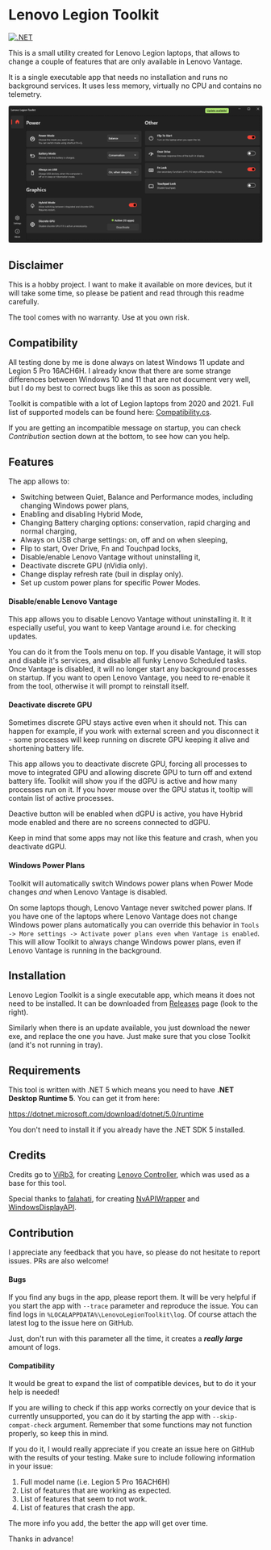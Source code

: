 # Lenovo Legion Toolkit

[![.NET](https://github.com/BartoszCichecki/LenovoLegionToolkit/actions/workflows/build.yml/badge.svg?branch=master)](https://github.com/BartoszCichecki/LenovoLegionToolkit/actions/workflows/build.yml)

This is a small utility created for Lenovo Legion laptops, that allows to change a couple of features that are only available in Lenovo Vantage.

It is a single executable app that needs no installation and runs no background services. It uses less memory, virtually no CPU and contains no telemetry.

![screenshot](assets/screenshot.png)

## Disclaimer

This is a hobby project. I want to make it available on more devices, but it will take some time, so please be patient and read through this readme carefully.

The tool comes with no warranty. Use at you own risk.

## Compatibility

All testing done by me is done always on latest Windows 11 update and Legion 5 Pro 16ACH6H. I already know that there are some strange differences between Windows 10 and 11 that are not document very well, but I do my best to correct bugs like this as soon as possible.

Toolkit is compatible with a lot of Legion laptops from 2020 and 2021. Full list of supported models can be found here: [Compatibility.cs](https://github.com/BartoszCichecki/LenovoLegionToolkit/blob/master/LenovoLegionToolkit.Lib/Utils/Compatibility.cs).

If you are getting an incompatible message on startup, you can check *Contribution* section down at the bottom, to see how can you help.

## Features

The app allows to:

* Switching between Quiet, Balance and Performance modes, including changing Windows power plans,
* Enabling and disabling Hybrid Mode,
* Changing Battery charging options: conservation, rapid charging and normal charging,
* Always on USB charge settings: on, off and on when sleeping,
* Flip to start, Over Drive, Fn and Touchpad locks,
* Disable/enable Lenovo Vantage without uninstalling it,
* Deactivate discrete GPU (nVidia only).
* Change display refresh rate (buil in display only).
* Set up custom power plans for specific Power Modes.

#### Disable/enable Lenovo Vantage

This app allows you to disable Lenovo Vantage without uninstalling it. It it especially useful, you want to keep Vantage around i.e. for checking updates.

You can do it from the Tools menu on top. If you disable Vantage, it will stop and disable it's services, and disable all funky Lenovo Scheduled tasks. Once Vantage is disabled, it will no longer start any background processes on startup. If you want to open Lenovo Vantage, you need to re-enable it from the tool, otherwise it will prompt to reinstall itself.

#### Deactivate discrete GPU

Sometimes discrete GPU stays active even when it should not. This can happen for example, if you work with external screen and you disconnect it - some processes will keep running on discrete GPU keeping it alive and shortening battery life.

This app allows you to deactivate discrete GPU, forcing all processes to move to integrated GPU and allowing discrete GPU to turn off and extend battery life. Toolkit will show you if the dGPU is active and how many processes run on it. If you hover mouse over the GPU status it, tooltip will contain list of active processes.

Deactive button will be enabled when dGPU is active, you have Hybrid mode enabled and there are no screens connected to dGPU.

Keep in mind that some apps may not like this feature and crash, when you deactivate dGPU.

#### Windows Power Plans

Toolkit will automatically switch Windows power plans when Power Mode changes _and_ when Lenovo Vantage is disabled.

On some laptops though, Lenovo Vantage never switched power plans. If you have one of the laptops where Lenovo Vantage does not change Windows power plans automatically you can override this behavior in `Tools -> More settings -> Activate power plans even when Vantage is enabled`. This will allow Toolkit to always change Windows power plans, even if Lenovo Vantage is running in the background.

## Installation

Lenovo Legion Toolkit is a single executable app, which means it does not need to be installed. It can be downloaded from [Releases](https://github.com/BartoszCichecki/LenovoLegionToolkit/releases) page (look to the right).

Similarly when there is an update available, you just download the newer exe, and replace the one you have. Just make sure that you close Toolkit (and it's not running in tray).

## Requirements

This tool is written with .NET 5 which means you need to have **.NET Desktop Runtime 5**. You can get it from here:

https://dotnet.microsoft.com/download/dotnet/5.0/runtime

You don't need to install it if you already have the .NET SDK 5 installed.

## Credits

Credits go to [ViRb3](https://github.com/ViRb3), for creating [Lenovo Controller](https://github.com/ViRb3/LenovoController), which was used as a base for this tool. 

Special thanks to [falahati](https://github.com/falahati), for creating [NvAPIWrapper](https://github.com/falahati/NvAPIWrapper) and [WindowsDisplayAPI](https://github.com/falahati/WindowsDisplayAPI).

## Contribution

I appreciate any feedback that you have, so please do not hesitate to report issues. PRs are also welcome!

#### Bugs

If you find any bugs in the app, please report them. It will be very helpful if you start the app with `--trace` parameter and reproduce the issue. You can find logs in `%LOCALAPPDATA%\LenovoLegionToolkit\log`. Of course attach the latest log to the issue here on GitHub.

Just, don't run with this parameter all the time, it creates a ***really large*** amount of logs.

#### Compatibility

It would be great to expand the list of compatible devices, but to do it your help is needed!

If you are willing to check if this app works correctly on your device that is currently unsupported, you can do it by starting the app with ``--skip-compat-check`` argument. Remember that some functions may not function properly, so keep this in mind.

If you do it, I would really appreciate if you create an issue here on GitHub with the results of your testing. Make sure to include following information in your issue:

1. Full model name (i.e. Legion 5 Pro 16ACH6H)
2. List of features that are working as expected.
3. List of features that seem to not work.
4. List of features that crash the app.

The more info you add, the better the app will get over time.

Thanks in advance!
